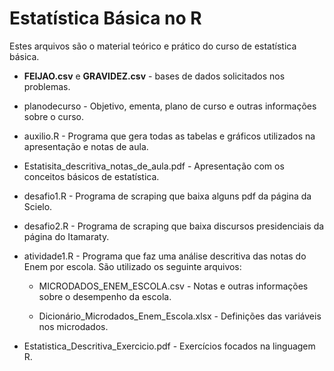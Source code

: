 # Estatística Básica no R

Estes arquivos são o material teórico e prático do curso de estatística básica.

+ **FEIJAO.csv** e **GRAVIDEZ.csv** - bases de dados solicitados nos problemas.

+ planodecurso - Objetivo, ementa, plano de curso e outras informações sobre o curso.

+ auxilio.R - Programa que gera todas as tabelas e gráficos utilizados na apresentação e notas de aula.

+ Estatisita_descritiva_notas_de_aula.pdf - Apresentação com os conceitos básicos de estatística.

+ desafio1.R - Programa de scraping que baixa alguns pdf da página da Scielo.

+ desafio2.R - Programa de scraping que baixa discursos presidenciais da página do Itamaraty.

+ atividade1.R - Programa que faz uma análise descritiva das notas do Enem por escola. 
  São utilizado os seguinte arquivos:
  
  + MICRODADOS_ENEM_ESCOLA.csv - Notas e outras informações sobre o desempenho da escola.
   
  + Dicionário_Microdados_Enem_Escola.xlsx - Definições das variáveis nos microdados.
  
+ Estatistica_Descritiva_Exercicio.pdf - Exercícios focados na linguagem R.

